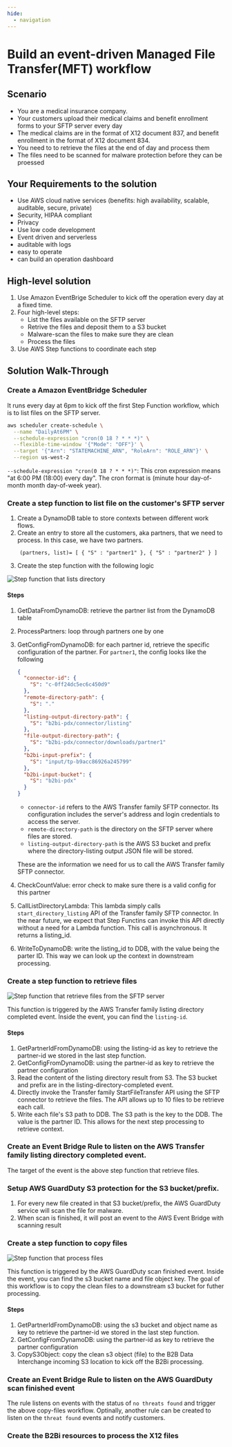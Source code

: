 ```yaml
---
hide:
  - navigation
---
```

# Build an event-driven Managed File Transfer(MFT) workflow

## Scenario
- You are a medical insurance company.
- Your customers upload their medical claims and benefit enrollment forms to your SFTP server every day
- The medical claims are in the format of X12 document 837, and benefit enrollment in the format of X12 document 834. 
- You need to to retrieve the files at the end of day and process them
- The files need to be scanned for malware protection before they can be proessed

## Your Requirements to the solution
- Use AWS cloud native services (benefits: high availability, scalable, auditable, secure, private)
- Security, HIPAA compliant
- Privacy
- Use low code development
- Event driven and serverless
- auditable with logs
- easy to operate
- can build an operation dashboard 

## High-level solution
1. Use Amazon EventBrige Scheduler to kick off the operation every day at a fixed time.
2. Four high-level steps:
    - List the files available on the SFTP server
    - Retrive the files and deposit them to a S3 bucket
    - Malware-scan the files to make sure they are clean
    - Process the files 
3. Use AWS Step functions to coordinate each step


## Solution Walk-Through
### Create a Amazon EventBridge Scheduler
It runs every day at 6pm to kick off the first Step Function workflow, which is to list files on the SFTP server.
```bash
aws scheduler create-schedule \
  --name "DailyAt6PM" \
  --schedule-expression "cron(0 18 ? * * *)" \
  --flexible-time-window '{"Mode": "OFF"}' \
  --target '{"Arn": "STATEMACHINE_ARN", "RoleArn": "ROLE_ARN"}' \
  --region us-west-2
```

`--schedule-expression "cron(0 18 ? * * *)"`: This cron expression means "at 6:00 PM (18:00) every day". The cron format is (minute hour day-of-month month day-of-week year).

### Create a step function to list file on the customer's SFTP server
1. Create a DynamoDB table to store contexts between different work flows.
2. Create an entry to store all the customers, aka partners, that we need to process. In this case, we have two partners. 
```
    (partners, list)= [ { "S" : "partner1" }, { "S" : "partner2" } ]
```
3.  Create the step function with the following logic

![Step function that lists directory](stepfunction-list-directory.png)

#### Steps
1. GetDataFromDynamoDB: retrieve the partner list from the DynamoDB table
2. ProcessPartners: loop through partners one by one
3. GetConfigFromDynamoDB: for each partner id, retrieve the specific configuration of the partner.  For `partner1`, the config looks like the following
    ```json
    {
      "connector-id": {
        "S": "c-0ff24dc5ec6c450d9"
      },
      "remote-directory-path": {
        "S": "."
      },
      "listing-output-directory-path": {
        "S": "b2bi-pdx/connector/listing"
      },
      "file-output-directory-path": {
        "S": "b2bi-pdx/connector/downloads/partner1"
      },
      "b2bi-input-prefix": {
        "S": "input/tp-b9acc86926a245799"
      },
      "b2bi-input-bucket": {
        "S": "b2bi-pdx"
      }
    }
    ```
    - `connector-id` refers to the AWS Transfer family SFTP connector. Its configuration includes the server's address and login credentials to access the server.
    - `remote-directory-path` is the directory on the SFTP server where files are stored.
    - `listing-output-directory-path` is the AWS S3 bucket and prefix where the directory-listing output JSON file will be stored. 

    These are the information we need for us to call the AWS Transfer family SFTP connector.

4. CheckCountValue: error check to make sure there is a valid config for this partner
5. CallListDirectoryLambda: This lambda simply calls `start_directory_listing` API of the Transfer family SFTP connector. In the near future, we expect that Step Functins can invoke this API directly without a need for a Lambda function. This call is asynchronous. It returns a listing_id. 
6. WriteToDynamoDB: write the listing_id to DDB, with the value being the parter ID. This way we can look up the context
   in downstream processing. 

### Create a step function to retrieve files

![Step function that retrieve files from the SFTP server](stepfunction-retrieve-files.png)

This function is triggered by the AWS Transfer family listing directory completed event. Inside the event, you can find the `listing-id`. 

#### Steps
1. GetPartnerIdFromDynamoDB: using the listing-id as key to retrieve the partner-id we stored in the last step function. 
2. GetConfigFromDynamoDB: using the partner-id as key to retrieve the partner configuration
3. Read the content of the listing directory result from S3. The S3 bucket and prefix are in the listing-directory-completed event. 
4. Directly invoke the Transfer family StartFileTransfer API using the SFTP connector to retrieve the files. The API
   allows up to 10 files to be retrieve each call. 
5. Write each file's S3 path to DDB. The S3 path is the key to the DDB. The value is the partner ID. This allows for the
   next step processing to retrieve context.

### Create an Event Bridge Rule to listen on the AWS Transfer family listing directory completed event. 
The target of the event is the above step function that retrieve files. 

### Setup AWS GuardDuty S3 protection for the S3 bucket/prefix.
1. For every new file created in that S3 bucket/prefix, the AWS GuardDuty service will scan the file for malware. 
2. When scan is finished, it will post an event to the AWS Event Bridge with scanning result

### Create a step function to copy files

![Step function that process files](stepfunction-copy-files.png)

This function is triggered by the AWS GuardDuty scan finished event. Inside the event, you can find the s3 bucket name
and file object key. The goal of this workflow is to copy the clean files to a downstream s3 bucket for futher
processing.

#### Steps
1. GetPartnerIdFromDynamoDB: using the s3 bucket and object name as key to retrieve the partner-id we stored in the last step function. 
2. GetConfigFromDynamoDB: using the partner-id as key to retrieve the partner configuration
3. CopyS3Object: copy the clean s3 object (file) to the B2B Data Interchange incoming S3 location to kick off the B2Bi processing.

### Create an Event Bridge Rule to listen on the AWS GuardDuty scan finished event
The rule listens on events with the status of `no threats found` and trigger the above copy-files workflow.
Optinally, another rule can be created to listen on the `threat found` events and notify customers.

### Create the B2Bi resources to process the X12 files
